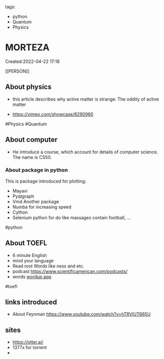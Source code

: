 
tags:
- python
- Quantum
- Physics


# MORTEZA
Created:2022-04-22 17:18

[[PERSON]]



## About physics


- this article describes why active matter is strange: The oddity of active matter

- https://vimeo.com/showcase/8290960

#Physics #Quantum

## About computer
- He introduce a course, which account for details of computer science. The name is CS50.

 
 ### About package in python
 
This is package introduced for plotting:
  - Mayavi
  - Pyqtgraph
  - Vmd
Another package
  - Numba for increasing speed
  - Cython
  - Selenium python for do like massages contain football, …

#python

## About TOEFL

- 6 minute English
- mind your language
- Read  root Words like ness and etc.
- podcast https://www.scientificamerican.com/podcasts/
- words [wordup app](https://www.wordupapp.co/)

#toefl


## links introduced

- About Feynman https://www.youtube.com/watch?v=hTRVlUT665U


## sites

- https://otter.ai/
- 1377x for torrent
- 

